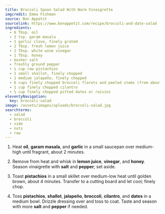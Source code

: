 ```yaml
---
title: Broccoli Spoon Salad With Warm Vinaigrette
imgcredit: Emma Fishman
source: Bon Appetit
sourcelink: https://www.bonappetit.com/recipe/broccoli-and-date-salad
ingredients:
  - 6 Tbsp. oil
  - 2 tsp. garam masala
  - 1 garlic clove, finely grated
  - 2 Tbsp. fresh lemon juice
  - 2 Tbsp. white wine vinegar
  - 1 Tbsp. honey
  - kosher salt
  - freshly ground pepper
  - ¼ cup raw pistachios
  - 1 small shallot, finely chopped
  - 1 medium jalapeño, finely chopped
  - 6 cups finely chopped broccoli florets and peeled stems (from about 1 bunch)
  - 1 cup finely chopped cilantro
  - ⅓ cup finely chopped pitted dates or raisins
eleventyNavigation:
  key: broccoli-salad
image: /assets/images/uploads/broccoli-salad.jpg
searchterms:
  - salad
  - broccoli
  - side
  - nuts
  - raw
---
```


1. Heat **oil**, **garam masala**, and **garlic** in a small saucepan over medium-high until fragrant, about 2 minutes.

2. Remove from heat and whisk in **lemon juice**, **vinegar**, and **honey**. Season vinaigrette with **salt** and **pepper**; set aside.

3. Toast **pistachios** in a small skillet over medium-low heat until golden brown, about 4 minutes. Transfer to a cutting board and let cool; finely chop.

4. Toss **pistachios**, **shallot**, **jalapeño**, **broccoli**, **cilantro**, and **dates** in a medium bowl. Drizzle dressing over and toss to coat. Taste and season with more **salt** and **pepper** if needed.
